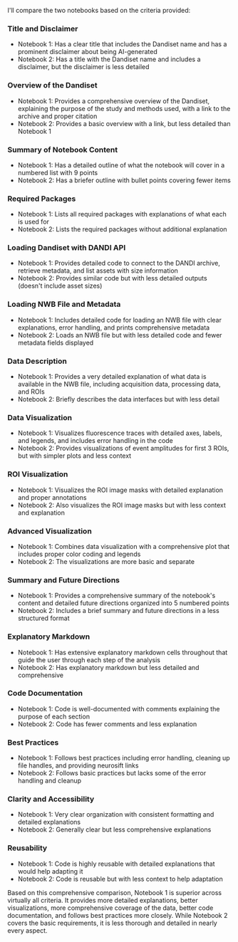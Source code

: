 I'll compare the two notebooks based on the criteria provided:

### Title and Disclaimer
- Notebook 1: Has a clear title that includes the Dandiset name and has a prominent disclaimer about being AI-generated
- Notebook 2: Has a title with the Dandiset name and includes a disclaimer, but the disclaimer is less detailed

### Overview of the Dandiset
- Notebook 1: Provides a comprehensive overview of the Dandiset, explaining the purpose of the study and methods used, with a link to the archive and proper citation
- Notebook 2: Provides a basic overview with a link, but less detailed than Notebook 1

### Summary of Notebook Content
- Notebook 1: Has a detailed outline of what the notebook will cover in a numbered list with 9 points
- Notebook 2: Has a briefer outline with bullet points covering fewer items

### Required Packages
- Notebook 1: Lists all required packages with explanations of what each is used for
- Notebook 2: Lists the required packages without additional explanation

### Loading Dandiset with DANDI API
- Notebook 1: Provides detailed code to connect to the DANDI archive, retrieve metadata, and list assets with size information
- Notebook 2: Provides similar code but with less detailed outputs (doesn't include asset sizes)

### Loading NWB File and Metadata
- Notebook 1: Includes detailed code for loading an NWB file with clear explanations, error handling, and prints comprehensive metadata
- Notebook 2: Loads an NWB file but with less detailed code and fewer metadata fields displayed

### Data Description
- Notebook 1: Provides a very detailed explanation of what data is available in the NWB file, including acquisition data, processing data, and ROIs
- Notebook 2: Briefly describes the data interfaces but with less detail

### Data Visualization
- Notebook 1: Visualizes fluorescence traces with detailed axes, labels, and legends, and includes error handling in the code
- Notebook 2: Provides visualizations of event amplitudes for first 3 ROIs, but with simpler plots and less context

### ROI Visualization
- Notebook 1: Visualizes the ROI image masks with detailed explanation and proper annotations
- Notebook 2: Also visualizes the ROI image masks but with less context and explanation

### Advanced Visualization
- Notebook 1: Combines data visualization with a comprehensive plot that includes proper color coding and legends
- Notebook 2: The visualizations are more basic and separate

### Summary and Future Directions
- Notebook 1: Provides a comprehensive summary of the notebook's content and detailed future directions organized into 5 numbered points
- Notebook 2: Includes a brief summary and future directions in a less structured format

### Explanatory Markdown
- Notebook 1: Has extensive explanatory markdown cells throughout that guide the user through each step of the analysis
- Notebook 2: Has explanatory markdown but less detailed and comprehensive

### Code Documentation
- Notebook 1: Code is well-documented with comments explaining the purpose of each section
- Notebook 2: Code has fewer comments and less explanation

### Best Practices
- Notebook 1: Follows best practices including error handling, cleaning up file handles, and providing neurosift links
- Notebook 2: Follows basic practices but lacks some of the error handling and cleanup

### Clarity and Accessibility
- Notebook 1: Very clear organization with consistent formatting and detailed explanations
- Notebook 2: Generally clear but less comprehensive explanations

### Reusability
- Notebook 1: Code is highly reusable with detailed explanations that would help adapting it
- Notebook 2: Code is reusable but with less context to help adaptation

Based on this comprehensive comparison, Notebook 1 is superior across virtually all criteria. It provides more detailed explanations, better visualizations, more comprehensive coverage of the data, better code documentation, and follows best practices more closely. While Notebook 2 covers the basic requirements, it is less thorough and detailed in nearly every aspect.